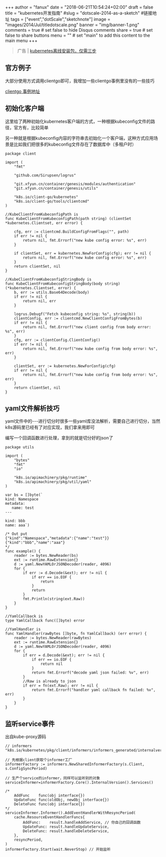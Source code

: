 +++
author = "fanux"
date = "2018-06-21T10:54:24+02:00"
draft = false
title = "kubernetes开发指南"
#slug = "dotscale-2014-as-a-sketch" #链接地址
tags = ["event","dotScale","sketchnote"]
image = "images/2014/Jul/titledotscale.png"
banner = "img/banner-1.png"
comments = true     # set false to hide Disqus comments
share = true        # set false to share buttons
menu = ""           # set "main" to add this content to the main menu
+++

> 广告 | [kubernetes离线安装包，仅需三步](http://sealyun.com/pro/products/)

## 官方例子
大部分使用方式调用clientgo即可，我增加一些clientgo事例里没有的一些技巧

[clientgo 事例地址](https://github.com/kubernetes/client-go/tree/master/examples)

## 初始化客户端
这里给了两种初始化kubernetes客户端的方式，一种根据kubeconfig文件的路径，官方有，比较简单

另一种就是根据kubeconfig内容的字符串去初始化一个客户端，这种方式应用场景是比如我们把很多的kubeconfig文件存在了数据库中（多租户时）
<!--more-->
```
package client

import (
	"fmt"

	"github.com/Sirupsen/logrus"

	"git.xfyun.cn/container/genesis/modules/authentication"
	"git.xfyun.cn/container/genesis/utils"

	"k8s.io/client-go/kubernetes"
	"k8s.io/client-go/tools/clientcmd"
)

//KubeClientFromKubeconfigPath is
func KubeClientFromKubeconfigPath(path string) (clientSet *kubernetes.Clientset, err error) {

	cfg, err := clientcmd.BuildConfigFromFlags("", path)
	if err != nil {
		return nil, fmt.Errorf("new kube config error: %s", err)
	}

	if clientSet, err = kubernetes.NewForConfig(cfg); err != nil {
		return nil, fmt.Errorf("new kube config error: %s", err)
	}
	return clientSet, nil
}

//KubeClientFromKubeconfigStringBody is
func KubeClientFromKubeconfigStringBody(body string) (*kubernetes.Clientset, error) {
	b, err := utils.Base64Decode(body)
	if err != nil {
		return nil, err
	}

	logrus.Debugf("Fetch kubeconfig string: %s", string(b))
	clientConfig, err := clientcmd.NewClientConfigFromBytes(b)
	if err != nil {
		return nil, fmt.Errorf("new client config from body error: %s", err)
	}
	cfg, err := clientConfig.ClientConfig()
	if err != nil {
		return nil, fmt.Errorf("new kube config from body error: %s", err)
	}

	clientSet, err := kubernetes.NewForConfig(cfg)
	if err != nil {
		return nil, fmt.Errorf("new kube config from body error: %s", err)
	}
	return clientSet, nil
}
```

## yaml文件解析技巧
yaml文件中的---进行切分时很多一些yaml库没法解析，需要自己进行切分，当然k8s源码里已经有了对应实现，我们拿来用即可

编写一个回调函数进行处理，拿到的就是切分好的json了
```
package utils

import (
	"bytes"
	"fmt"
	"io"

	"k8s.io/apimachinery/pkg/runtime"
	"k8s.io/apimachinery/pkg/util/yaml"
)

var bs = []byte(`
kind: Namespace
metadata:
   name: test
---

kind: bbb
name: aaa`)

/* Out put
{"kind":"Namespace","metadata":{"name":"test"}}
{"kind":"bbb","name":"aaa"}
*/
func example() {
	reader := bytes.NewReader(bs)
	ext := runtime.RawExtension{}
	d := yaml.NewYAMLOrJSONDecoder(reader, 4096)
	for {
		if err := d.Decode(&ext); err != nil {
			if err == io.EOF {
				return
			}
			return
		}
		fmt.Println(string(ext.Raw))
	}
}

//YamlCallback is
type YamlCallback func([]byte) error

//YamlHandler is
func YamlHandler(rawBytes []byte, fn YamlCallback) (err error) {
	reader := bytes.NewReader(rawBytes)
	ext := runtime.RawExtension{}
	d := yaml.NewYAMLOrJSONDecoder(reader, 4096)
	for {
		if err = d.Decode(&ext); err != nil {
			if err == io.EOF {
				return nil
			}
			return fmt.Errorf("decode yaml json failed: %v", err)
		}
		//Raw is already to json
		if err = fn(ext.Raw); err != nil {
			return fmt.Errorf("handler yaml callback fn failed: %v", err)
		}
	}
}

```

## 监听service事件
出自kube-proxy源码
```
// informers "k8s.io/kubernetes/pkg/client/informers/informers_generated/internalversion"

// 先根据client获取个informer工厂
informerFactory := informers.NewSharedInformerFactory(s.Client, s.ConfigSyncPeriod)

// 生产个service的informer，同样可以监听别的对象
serviceInformer=informerFactory.Core().InternalVersion().Services()

/*
	AddFunc    func(obj interface{})
	UpdateFunc func(oldObj, newObj interface{})
	DeleteFunc func(obj interface{})
*/
serviceInformer.Informer().AddEventHandlerWithResyncPeriod(
	cache.ResourceEventHandlerFuncs{
		AddFunc:    result.handleAddService, // 你自己的回调函数
		UpdateFunc: result.handleUpdateService,
		DeleteFunc: result.handleDeleteService,
	},
	resyncPeriod,
)
informerFactory.Start(wait.NeverStop) // 开始监听
```

